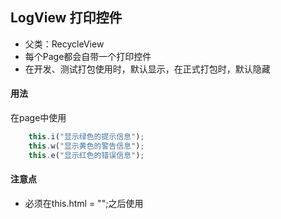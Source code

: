 ## LogView 打印控件

* 父类：RecycleView
* 每个Page都会自带一个打印控件
* 在开发、测试打包使用时，默认显示，在正式打包时，默认隐藏

#### 用法

在page中使用

```javascript
    this.i("显示绿色的提示信息");
    this.w("显示黄色的警告信息");
    this.e("显示红色的错误信息");
```

#### 注意点

* 必须在this.html = "";之后使用